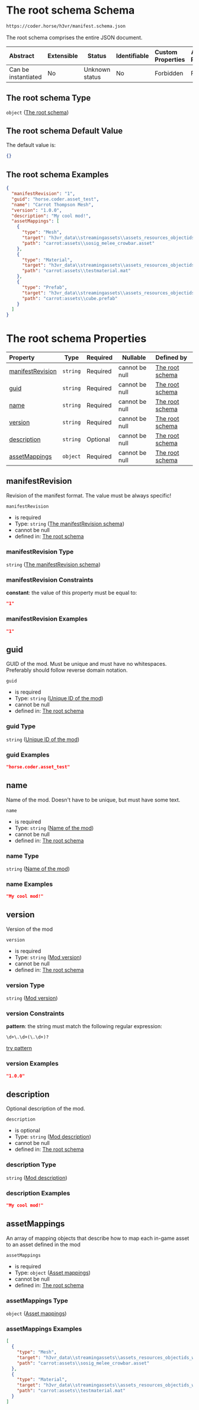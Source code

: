 # The root schema Schema

```txt
https://coder.horse/h3vr/manifest.schema.json
```

The root schema comprises the entire JSON document.


| Abstract            | Extensible | Status         | Identifiable | Custom Properties | Additional Properties | Access Restrictions | Defined In                                                             |
| :------------------ | ---------- | -------------- | ------------ | :---------------- | --------------------- | ------------------- | ---------------------------------------------------------------------- |
| Can be instantiated | No         | Unknown status | No           | Forbidden         | Forbidden             | none                | [manifest.schema.json](../manifest.schema.json "open original schema") |

## The root schema Type

`object` ([The root schema](manifest.md))

## The root schema Default Value

The default value is:

```json
{}
```

## The root schema Examples

```json
{
  "manifestRevision": "1",
  "guid": "horse.coder.asset_test",
  "name": "Carrot Thompson Mesh",
  "version": "1.0.0",
  "description": "My cool mod!",
  "assetMappings": [
    {
      "type": "Mesh",
      "target": "h3vr_data\\streamingassets\\assets_resources_objectids_weaponry_smg\\thompsonm1a1_magazine:magazine_30Round",
      "path": "carrot:assets\\sosig_melee_crowbar.asset"
    },
    {
      "type": "Material",
      "target": "h3vr_data\\streamingassets\\assets_resources_objectids_weaponry_smg\\thompsonm1a1:m1a1_BaseColor",
      "path": "carrot:assets\\testmaterial.mat"
    },
    {
      "type": "Prefab",
      "target": "h3vr_data\\streamingassets\\assets_resources_objectids_weaponry_smg\\p90",
      "path": "carrot:assets\\cube.prefab"
    }
  ]
}
```

# The root schema Properties

| Property                              | Type     | Required | Nullable       | Defined by                                                                                                                                              |
| :------------------------------------ | -------- | -------- | -------------- | :------------------------------------------------------------------------------------------------------------------------------------------------------ |
| [manifestRevision](#manifestRevision) | `string` | Required | cannot be null | [The root schema](manifest-properties-the-manifestrevision-schema.md "https&#x3A;//coder.horse/h3vr/manifest.schema.json#/properties/manifestRevision") |
| [guid](#guid)                         | `string` | Required | cannot be null | [The root schema](manifest-properties-unique-id-of-the-mod.md "https&#x3A;//coder.horse/h3vr/manifest.schema.json#/properties/guid")                    |
| [name](#name)                         | `string` | Required | cannot be null | [The root schema](manifest-properties-name-of-the-mod.md "https&#x3A;//coder.horse/h3vr/manifest.schema.json#/properties/name")                         |
| [version](#version)                   | `string` | Required | cannot be null | [The root schema](manifest-properties-mod-version.md "https&#x3A;//coder.horse/h3vr/manifest.schema.json#/properties/version")                          |
| [description](#description)           | `string` | Optional | cannot be null | [The root schema](manifest-properties-mod-description.md "https&#x3A;//coder.horse/h3vr/manifest.schema.json#/properties/description")                  |
| [assetMappings](#assetMappings)       | `object` | Required | cannot be null | [The root schema](manifest-properties-asset-mappings.md "https&#x3A;//coder.horse/h3vr/manifest.schema.json#/properties/assetMappings")                 |

## manifestRevision

Revision of the manifest format. The value must be always specific!


`manifestRevision`

-   is required
-   Type: `string` ([The manifestRevision schema](manifest-properties-the-manifestrevision-schema.md))
-   cannot be null
-   defined in: [The root schema](manifest-properties-the-manifestrevision-schema.md "https&#x3A;//coder.horse/h3vr/manifest.schema.json#/properties/manifestRevision")

### manifestRevision Type

`string` ([The manifestRevision schema](manifest-properties-the-manifestrevision-schema.md))

### manifestRevision Constraints

**constant**: the value of this property must be equal to:

```json
"1"
```

### manifestRevision Examples

```json
"1"
```

## guid

GUID of the mod. Must be unique and must have no whitespaces. Preferably should follow reverse domain notation.


`guid`

-   is required
-   Type: `string` ([Unique ID of the mod](manifest-properties-unique-id-of-the-mod.md))
-   cannot be null
-   defined in: [The root schema](manifest-properties-unique-id-of-the-mod.md "https&#x3A;//coder.horse/h3vr/manifest.schema.json#/properties/guid")

### guid Type

`string` ([Unique ID of the mod](manifest-properties-unique-id-of-the-mod.md))

### guid Examples

```json
"horse.coder.asset_test"
```

## name

Name of the mod. Doesn't have to be unique, but must have some text.


`name`

-   is required
-   Type: `string` ([Name of the mod](manifest-properties-name-of-the-mod.md))
-   cannot be null
-   defined in: [The root schema](manifest-properties-name-of-the-mod.md "https&#x3A;//coder.horse/h3vr/manifest.schema.json#/properties/name")

### name Type

`string` ([Name of the mod](manifest-properties-name-of-the-mod.md))

### name Examples

```json
"My cool mod!"
```

## version

Version of the mod


`version`

-   is required
-   Type: `string` ([Mod version](manifest-properties-mod-version.md))
-   cannot be null
-   defined in: [The root schema](manifest-properties-mod-version.md "https&#x3A;//coder.horse/h3vr/manifest.schema.json#/properties/version")

### version Type

`string` ([Mod version](manifest-properties-mod-version.md))

### version Constraints

**pattern**: the string must match the following regular expression: 

```regexp
\d+\.\d+(\.\d+)?
```

[try pattern](https://regexr.com/?expression=%5Cd%2B%5C.%5Cd%2B(%5C.%5Cd%2B)%3F "try regular expression with regexr.com")

### version Examples

```json
"1.0.0"
```

## description

Optional description of the mod.


`description`

-   is optional
-   Type: `string` ([Mod description](manifest-properties-mod-description.md))
-   cannot be null
-   defined in: [The root schema](manifest-properties-mod-description.md "https&#x3A;//coder.horse/h3vr/manifest.schema.json#/properties/description")

### description Type

`string` ([Mod description](manifest-properties-mod-description.md))

### description Examples

```json
"My cool mod!"
```

## assetMappings

An array of mapping objects that describe how to map each in-game asset to an asset defined in the mod


`assetMappings`

-   is required
-   Type: `object` ([Asset mappings](manifest-properties-asset-mappings.md))
-   cannot be null
-   defined in: [The root schema](manifest-properties-asset-mappings.md "https&#x3A;//coder.horse/h3vr/manifest.schema.json#/properties/assetMappings")

### assetMappings Type

`object` ([Asset mappings](manifest-properties-asset-mappings.md))

### assetMappings Examples

```json
[
  {
    "type": "Mesh",
    "target": "h3vr_data\\streamingassets\\assets_resources_objectids_weaponry_smg\\thompsonm1a1_magazine:magazine_30Round",
    "path": "carrot:assets\\sosig_melee_crowbar.asset"
  },
  {
    "type": "Material",
    "target": "h3vr_data\\streamingassets\\assets_resources_objectids_weaponry_smg\\thompsonm1a1:m1a1_BaseColor",
    "path": "carrot:assets\\testmaterial.mat"
  }
]
```
